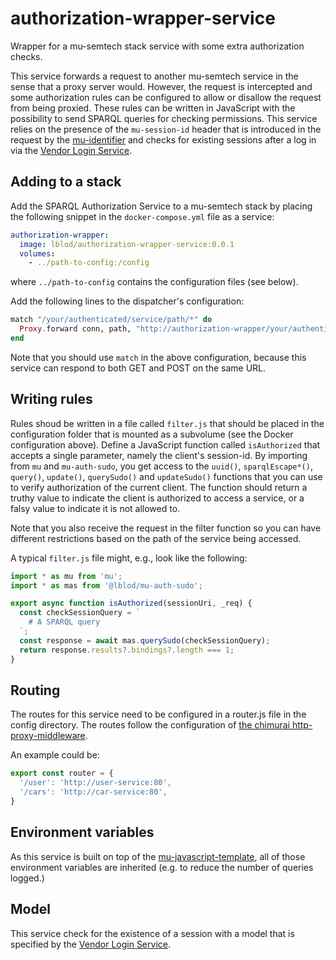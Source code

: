 # authorization-wrapper-service

Wrapper for a mu-semtech stack service with some extra
authorization checks.

This service forwards a request to another mu-semtech service in the sense that
a proxy server would. However, the request is intercepted and some authorization
rules can be configured to allow or disallow the request from being proxied.
These rules can be written in JavaScript with the possibility to send SPARQL
queries for checking permissions. This service relies on the presence of the
`mu-session-id` header that is introduced in the request by the
[mu-identifier](https://github.com/mu-semtech/mu-identifier) and
checks for existing sessions after a log in via the [Vendor Login
Service](https://github.com/lblod/vendor-login-service).

## Adding to a stack

Add the SPARQL Authorization Service to a mu-semtech stack by placing the
following snippet in the `docker-compose.yml` file as a service:

```yaml
authorization-wrapper:
  image: lblod/authorization-wrapper-service:0.0.1
  volumes:
    - ../path-to-config:/config
```

where `../path-to-config` contains the configuration files (see below).

Add the following lines to the dispatcher's configuration:

```elixir
match "/your/authenticated/service/path/*" do
  Proxy.forward conn, path, "http://authorization-wrapper/your/authenticated/service/path/"
end
```

Note that you should use `match` in the above configuration, because this
service can respond to both GET and POST on the same URL.

## Writing rules

Rules shoud be written in a file called `filter.js` that should be placed in
the configuration folder that is mounted as a subvolume (see the Docker
configuration above). Define a JavaScript function called `isAuthorized` that
accepts a single parameter, namely the client's session-id. By importing from
`mu` and `mu-auth-sudo`, you get access to the `uuid()`, `sparqlEscape*()`,
`query()`, `update()`, `querySudo()` and `updateSudo()` functions that you can
use to verify authorization of the current client. The function should return a
truthy value to indicate the client is authorized to access a service,
or a falsy value to indicate it is not allowed to.

Note that you also receive the request in the filter function so you can have
different restrictions based on the path of the service being accessed.

A typical `filter.js` file
might, e.g., look like the following:

```javascript
import * as mu from 'mu';
import * as mas from '@lblod/mu-auth-sudo';

export async function isAuthorized(sessionUri, _req) {
  const checkSessionQuery = `
    # A SPARQL query
  `;
  const response = await mas.querySudo(checkSessionQuery);
  return response.results?.bindings?.length === 1;
}
```

## Routing

The routes for this service need to be configured in a router.js file in the
config directory. The routes follow the configuration of [the chimurai http-proxy-middleware](https://github.com/chimurai/http-proxy-middleware/tree/master).

An example could be:

```javascript
export const router = {
  '/user': 'http://user-service:80',
  '/cars': 'http://car-service:80',
}
```

## Environment variables
As this service is built on top of the [mu-javascript-template](https://github.com/mu-semtech/mu-javascript-template/tree/master), all of those environment variables are inherited (e.g. to reduce the number of queries logged.)

## Model

This service check for the existence of a session with a model that is
specified by the [Vendor Login
Service](https://github.com/lblod/vendor-login-service).
